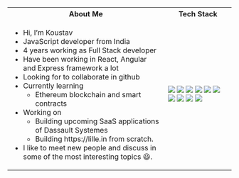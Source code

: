 <table>
<tr>
 <th>
 About Me
 </th>
<th>
Tech Stack
</th>
</tr>

<tr>
 <td width="70%">
   <ul>
     <li> Hi, I’m Koustav </li>
     <li> JavaScript developer from India </li> 
     <li> 4 years working as Full Stack developer</li>
     <li> Have been working in React, Angular and Express framework a lot</li>
     <li>Looking for to collaborate in github</li>
     <li> Currently learning   
        <ul> 
          <li> Ethereum blockchain and smart contracts </li>
        </ul>          
     </li>  
     <li> Working on
        <ul> 
          <li>Building upcoming SaaS applications of Dassault Systemes</li>
          <li>Building https://lille.in from scratch.</li>
        </ul>
     </li> 
     <li>I like to meet new people and discuss in some of the most interesting topics 😃.</li>
   </ul> 
</td>
<td>
    <img src="https://img.shields.io/badge/-JavaScript-FF7F11.svg?logo=javascript&style=flat">
    <img src="https://img.shields.io/badge/-React-5B7553.svg?logo=react&style=flat">
    <img src="https://img.shields.io/badge/-Angular-FF6B6B.svg?logo=angular&style=flat">
    <img src="https://img.shields.io/badge/-HTML-DDE392.svg?logo=html5&style=flat">
    <img src="https://img.shields.io/badge/-CSS-08A045.svg?logo=css3&style=flat">
    <img src="https://img.shields.io/badge/-GIT-073B3A.svg?logo=git&style=flat">
    <img src="https://img.shields.io/badge/-Node%20JS-F7F7F2.svg?logo=node.js&style=flat">
    <img src="https://img.shields.io/badge/-Express.js-222725.svg?logo=express&style=flat">
    <img src="https://img.shields.io/badge/-MongoDB-AFE9E5.svg?logo=mongodb&style=flat">
    <img src="https://img.shields.io/badge/-Visual%20Studio%20Code-586994.svg?logo=visualstudio&style=flat">
  </td>
</tr>
</table>
